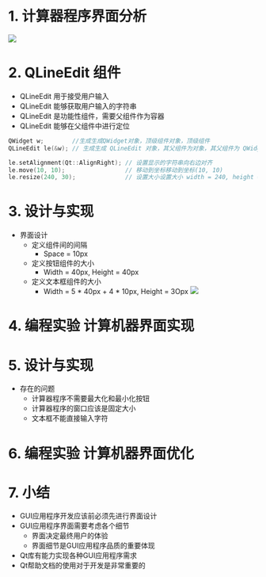 # 1. 计算器程序界面分析
![](vx_images/.png)

# 2. QLineEdit 组件
- QLineEdit 用于接受用户输入
- QLineEdit 能够获取用户输入的字符串
- QLineEdit 是功能性组件，需要父组件作为容器
- QLineEdit 能够在父组件中进行定位

```c
QWidget w;        //生成生成QWidget对象，顶级组件对象，顶级组件
QLineEdit le(&w); // 生成生成 QLineEdit 对象，其父组件为对象，其父组件为 QWidget

le.setAlignment(Qt::AlignRight); // 设置显示的字符串向右边对齐
le.move(10, 10);                 // 移动到坐标移动到坐标(10, 10)
le.resize(240, 30);              // 设置大小设置大小 width = 240, height = 30
```

# 3. 设计与实现
- 界面设计
    - 定义组件间的间隔
        - Space = 10px
    - 定义按钮组件的大小
        - Width = 40px, Height = 40px
    - 定义文本框组件的大小
        - Width = 5 * 40px + 4 * 10px, Height = 3Opx
    ![](vx_images/.png)

# 4. 编程实验 计算机器界面实现

# 5. 设计与实现
- 存在的问题
    - 计算器程序不需要最大化和最小化按钮
    - 计算器程序的窗口应该是固定大小
    - 文本框不能直接输入字符

# 6. 编程实验 计算机器界面优化

# 7. 小结
- GUI应用程序开发应该前必须先进行界面设计
- GUI应用程序界面需要考虑各个细节
    - 界面决定最终用户的体验
    - 界面细节是GUI应用程序品质的重要体现
- Qt库有能力实现各种GUI应用程序需求
- Qt帮助文档的使用对于开发是非常重要的
